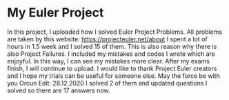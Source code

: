 # My Euler Project
In this project, I uploaded how I solved Euler Project Problems. 
All problems are taken by this website: https://projecteuler.net/about
I spent a lot of hours in 1.5 week and I solved 15 of them.
This is also reason why there is also Project Failures. I included my mistakes and codes I wrote which are enjoyful. In this way, I can see my mistakes more clear.
After my exams finish, I will continue to upload.
I would like to thank Project Euler creators and I hope my trials can be useful for someone else. 
May the force be with you
Orcun
Edit: 28.12.2020
I solved 2 of them and updated questions I solved so there are 17 answers now.
